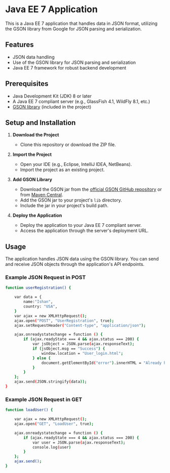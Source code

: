 # Java EE 7 Application

This is a Java EE 7 application that handles data in JSON format, utilizing the GSON library from Google for JSON parsing and serialization. 

## Features

- JSON data handling
- Use of the GSON library for JSON parsing and serialization
- Java EE 7 framework for robust backend development

## Prerequisites

- Java Development Kit (JDK) 8 or later
- A Java EE 7 compliant server (e.g., GlassFish 4.1, WildFly 8.1, etc.)
- [GSON library](https://github.com/google/gson) (included in the project)

## Setup and Installation

1. **Download the Project**
   - Clone this repository or download the ZIP file.

2. **Import the Project**
   - Open your IDE (e.g., Eclipse, IntelliJ IDEA, NetBeans).
   - Import the project as an existing project.

3. **Add GSON Library**
   - Download the GSON jar from the [official GSON GitHub repository](https://github.com/google/gson) or from [Maven Central](https://mvnrepository.com/artifact/com.google.code.gson/gson).
   - Add the GSON jar to your project's `lib` directory.
   - Include the jar in your project's build path.

4. **Deploy the Application**
   - Deploy the application to your Java EE 7 compliant server.
   - Access the application through the server's deployment URL.

## Usage

The application handles JSON data using the GSON library. You can send and receive JSON objects through the application's API endpoints.

### Example JSON Request in POST

```bash
function userRegistration() {

    var data = {
        name:"Ishan",
        country: "USA",
    }
    var ajax = new XMLHttpRequest();
    ajax.open("POST", "UserRegistration", true);
    ajax.setRequestHeader("Content-type", "application/json");

    ajax.onreadystatechange = function () {
        if (ajax.readyState === 4 && ajax.status === 200) {
            var jsObject = JSON.parse(ajax.responseText);
            if (jsObject.msg == "Success") {
                window.location = "User_login.html";
            } else {
                document.getElementById("error").innerHTML = "Already have Account";
            }
        }
    };
    ajax.send(JSON.stringify(data));
}

```
### Example JSON Request in GET
```bash
function loadUser() {

    var ajax = new XMLHttpRequest();
    ajax.open("GET", "LoadUser", true);

    ajax.onreadystatechange = function () {
        if (ajax.readyState === 4 && ajax.status === 200) {
            var user = JSON.parse(ajax.responseText);
            console.log(user)
        }
    };
    ajax.send();
}
